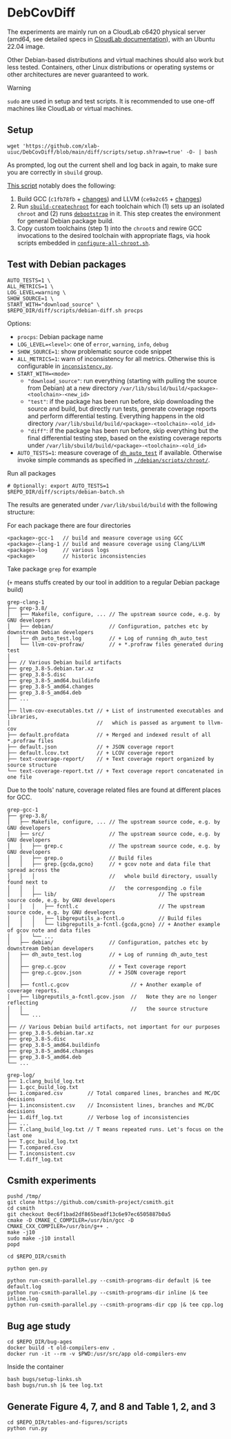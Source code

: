 # DebCovDiff

The experiments are mainly run on a CloudLab c6420 physical server (amd64, see
detailed specs in [CloudLab documentation](https://docs.cloudlab.us/hardware.html)),
with an Ubuntu 22.04 image.

Other Debian-based distributions and virtual machines should also work but less
tested.
Containers, other Linux distributions or operating systems or other architectures
are never guaranteed to work.

> [!WARNING]
> `sudo` are used in setup and test scripts. It is recommended to use
> one-off machines like CloudLab or virtual machines.

## Setup

```shell
wget 'https://github.com/xlab-uiuc/DebCovDiff/blob/main/diff/scripts/setup.sh?raw=true' -O- | bash
```

As prompted, log out the current shell and log back in again, to make sure
you are correctly in `sbuild` group.

[This script](./diff/scripts/setup.sh) notably does the following:

1. Build GCC (`c1fb78fb` + [changes](https://github.com/xlab-uiuc/gcc-DebCovDiff/compare/base...xlab-uiuc:gcc-DebCovDiff:DebCovDiff))
   and LLVM (`ce9a2c65` + [changes](https://github.com/xlab-uiuc/llvm-project-DebCovDiff/compare/base...xlab-uiuc:llvm-project-DebCovDiff:DebCovDiff))
2. Run [`sbuild-createchroot`](https://manpages.debian.org/bookworm/sbuild/sbuild-createchroot.8.en.html)
   for each toolchain which (1) sets up an isolated `chroot` and (2) runs
   [`debootstrap`](https://manpages.debian.org/bookworm/debootstrap/debootstrap.8.en.html)
   in it. This step creates the environment for general Debian package build.
3. Copy custom toolchains (step 1) into the `chroot`s and rewire GCC invocations
   to the desired toolchain with appropriate flags, via hook scripts embedded in
   [`configure-all-chroot.sh`](debian/scripts/configure-all-chroot.sh).

## Test with Debian packages

```shell
AUTO_TESTS=1 \
ALL_METRICS=1 \
LOG_LEVEL=warning \
SHOW_SOURCE=1 \
START_WITH="download_source" \
$REPO_DIR/diff/scripts/debian-diff.sh procps
```

Options:

- `procps`: Debian package name
- `LOG_LEVEL=<level>`: one of `error`, `warning`, `info`, `debug`
- `SHOW_SOURCE=1`: show problematic source code snippet
- `ALL_METRICS=1`: warn of inconsistency for all metrics. Otherwise this is
  configurable in [`inconsistency.py`](./diff/oracles/inconsistency.py).
- `START_WITH=<mode>`
    - `"download_source"`: run everything (starting with pulling the source from
      Debian) at a new directory `/var/lib/sbuild/build/<package>-<toolchain>-<new_id>`
    - `"test"`: if the package has been run before, skip downloading the source
      and build, but directly run tests, generate coverage reports and perform
      differential testing. Everything happens in the old directory
      `/var/lib/sbuild/build/<package>-<toolchain>-<old_id>`
    - `"diff"`: if the package has been run before, skip everything but the
      final differential testing step, based on the existing coverage reports
      under `/var/lib/sbuild/build/<package>-<toolchain>-<old_id>`
- `AUTO_TESTS=1`: measure coverage of
  [`dh_auto_test`](https://manpages.debian.org/bookworm/debhelper/dh_auto_test.1.en.html)
  if available. Otherwise invoke simple commands as specified in [`./debian/scripts/chroot/`](./debian/scripts/chroot/).

Run all packages

```shell
# Optionally: export AUTO_TESTS=1
$REPO_DIR/diff/scripts/debian-batch.sh
```

The results are generated under `/var/lib/sbuild/build` with the following structure:

For each package there are four directories

```text
<package>-gcc-1   // build and measure coverage using GCC
<package>-clang-1 // build and measure coverage using Clang/LLVM
<package>-log     // various logs
<package>         // historic inconsistencies
```

Take package `grep` for example

(`+` means stuffs created by our tool in addition to a regular Debian package build)

```text
grep-clang-1
├── grep-3.8/
│   ├── Makefile, configure, ... // The upstream source code, e.g. by GNU developers
│   ├── debian/                  // Configuration, patches etc by downstream Debian developers
│   ├── dh_auto_test.log         // + Log of running dh_auto_test
│   └── llvm-cov-profraw/        // + *.profraw files generated during test
│
├── // Various Debian build artifacts
├── grep_3.8-5.debian.tar.xz
├── grep_3.8-5.disc
├── grep_3.8-5_amd64.buildinfo
├── grep_3.8-5_amd64.changes
├── grep_3.8-5_amd64.deb
├── ...
│
├── llvm-cov-executables.txt // + List of instrumented executables and libraries,
│                            //   which is passed as argument to llvm-cov
├── default.profdata         // + Merged and indexed result of all *.profraw files
├── default.json             // + JSON coverage report
├── default.lcov.txt         // + LCOV coverage report
├── text-coverage-report/    // + Text coverage report organized by source structure
└── text-coverage-report.txt // + Text coverage report concatenated in one file
```

Due to the tools' nature, coverage related files are found at different places
for GCC.

```text
grep-gcc-1
├── grep-3.8/
│   ├── Makefile, configure, ... // The upstream source code, e.g. by GNU developers
│   ├── src/                     // The upstream source code, e.g. by GNU developers
│   │   ├── grep.c               // The upstream source code, e.g. by GNU developers
│   │   ├── grep.o               // Build files
│   │   ├── grep.{gcda,gcno}     // + gcov note and data file that spread across the
│   │   │                        //   whole build directory, usually found next to
│   │   │                        //   the corresponding .o file
│   │   ├── lib/                                 // The upstream source code, e.g. by GNU developers
│   │   │   ├── fcntl.c                          // The upstream source code, e.g. by GNU developers
│   │   │   ├── libgreputils_a-fcntl.o           // Build files
│   │   │   └── libgreputils_a-fcntl.{gcda,gcno} // + Another example of gcov note and data files
│   │   └── ...
│   ├── debian/                  // Configuration, patches etc by downstream Debian developers
│   ├── dh_auto_test.log         // + Log of running dh_auto_test
│   │
│   ├── grep.c.gcov              // + Text coverage report
│   ├── grep.c.gcov.json         // + JSON coverage report
│   │
│   ├── fcntl.c.gcov                    // + Another example of coverage reports.
│   ├── libgreputils_a-fcntl.gcov.json  //   Note they are no longer reflecting
│   │                                   //   the source structure
│   └── ...
│
├── // Various Debian build artifacts, not important for our purposes
├── grep_3.8-5.debian.tar.xz
├── grep_3.8-5.disc
├── grep_3.8-5_amd64.buildinfo
├── grep_3.8-5_amd64.changes
├── grep_3.8-5_amd64.deb
└── ...
```

```text
grep-log/
├── 1.clang_build_log.txt
├── 1.gcc_build_log.txt
├── 1.compared.csv        // Total compared lines, branches and MC/DC decisions
├── 1.inconsistent.csv    // Inconsistent lines, branches and MC/DC decisions
├── 1.diff_log.txt        // Verbose log of inconsistencies
├── ...
├── T.clang_build_log.txt // T means repeated runs. Let's focus on the last one
├── T.gcc_build_log.txt
├── T.compared.csv
├── T.inconsistent.csv
└── T.diff_log.txt
```

## Csmith experiments

```shell
pushd /tmp/
git clone https://github.com/csmith-project/csmith.git
cd csmith
git checkout 0ec6f1bad2df865beadf13c6e97ec6505887b0a5
cmake -D CMAKE_C_COMPILER=/usr/bin/gcc -D CMAKE_CXX_COMPILER=/usr/bin/g++ .
make -j10
sudo make -j10 install
popd
```

```shell
cd $REPO_DIR/csmith

python gen.py

python run-csmith-parallel.py --csmith-programs-dir default |& tee default.log
python run-csmith-parallel.py --csmith-programs-dir inline |& tee inline.log
python run-csmith-parallel.py --csmith-programs-dir cpp |& tee cpp.log
```

## Bug age study

```shell
cd $REPO_DIR/bug-ages
docker build -t old-compilers-env .
docker run -it --rm -v $PWD:/usr/src/app old-compilers-env
```

Inside the container

```shell
bash bugs/setup-links.sh
bash bugs/run.sh |& tee log.txt
```

## Generate Figure 4, 7, and 8 and Table 1, 2, and 3

```shell
cd $REPO_DIR/tables-and-figures/scripts
python run.py
```
